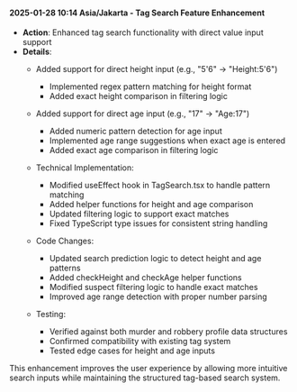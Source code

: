 #### 2025-01-28 10:14 Asia/Jakarta - Tag Search Feature Enhancement

- **Action**: Enhanced tag search functionality with direct value input support
- **Details**:
  - Added support for direct height input (e.g., "5'6" -> "Height:5'6")
    - Implemented regex pattern matching for height format
    - Added exact height comparison in filtering logic
  
  - Added support for direct age input (e.g., "17" -> "Age:17")
    - Added numeric pattern detection for age input
    - Implemented age range suggestions when exact age is entered
    - Added exact age comparison in filtering logic
  
  - Technical Implementation:
    - Modified useEffect hook in TagSearch.tsx to handle pattern matching
    - Added helper functions for height and age comparison
    - Updated filtering logic to support exact matches
    - Fixed TypeScript type issues for consistent string handling
  
  - Code Changes:
    - Updated search prediction logic to detect height and age patterns
    - Added checkHeight and checkAge helper functions
    - Modified suspect filtering logic to handle exact matches
    - Improved age range detection with proper number parsing
  
  - Testing:
    - Verified against both murder and robbery profile data structures
    - Confirmed compatibility with existing tag system
    - Tested edge cases for height and age inputs

This enhancement improves the user experience by allowing more intuitive search inputs while maintaining the structured tag-based search system.